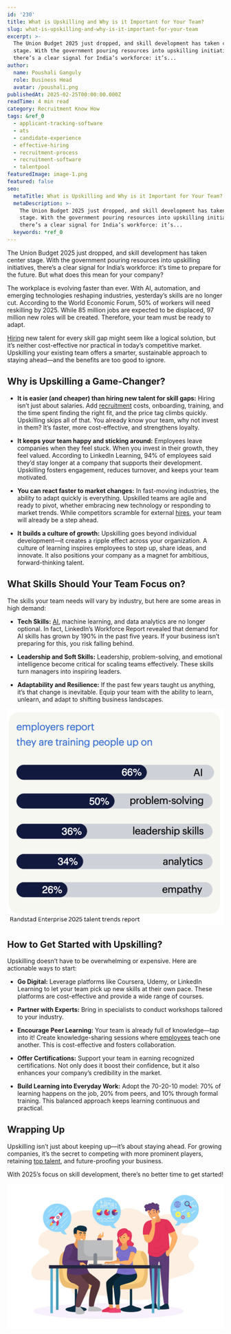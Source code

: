 ```yaml
---
id: '230'
title: What is Upskilling and Why is it Important for Your Team?
slug: what-is-upskilling-and-why-is-it-important-for-your-team
excerpt: >-
  The Union Budget 2025 just dropped, and skill development has taken center
  stage. With the government pouring resources into upskilling initiatives,
  there’s a clear signal for India’s workforce: it’s...
author:
  name: Poushali Ganguly
  role: Business Head
  avatar: /poushali.png
publishedAt: 2025-02-25T00:00:00.000Z
readTime: 4 min read
category: Recruitment Know How
tags: &ref_0
  - applicant-tracking-software
  - ats
  - candidate-experience
  - effective-hiring
  - recruitment-process
  - recruitment-software
  - talentpool
featuredImage: image-1.png
featured: false
seo:
  metaTitle: What is Upskilling and Why is it Important for Your Team?
  metaDescription: >-
    The Union Budget 2025 just dropped, and skill development has taken center
    stage. With the government pouring resources into upskilling initiatives,
    there’s a clear signal for India’s workforce: it’s...
  keywords: *ref_0
---
```


The Union Budget 2025 just dropped, and skill development has taken center stage. With the government pouring resources into upskilling initiatives, there’s a clear signal for India’s workforce: it’s time to prepare for the future. But what does this mean for your company?

The workplace is evolving faster than ever. With AI, automation, and emerging technologies reshaping industries, yesterday’s skills are no longer cut. According to the World Economic Forum, 50% of workers will need reskilling by 2025. While 85 million jobs are expected to be displaced, 97 million new roles will be created. Therefore, your team must be ready to adapt.

[Hiring](https://www.talentpoolgrowth.com/?showSignup=true) new talent for every skill gap might seem like a logical solution, but it’s neither cost-effective nor practical in today’s competitive market. Upskilling your existing team offers a smarter, sustainable approach to staying ahead—and the benefits are too good to ignore.

## Why is Upskilling a Game-Changer?

- **It is easier (and cheaper) than hiring new talent for skill gaps:** Hiring isn’t just about salaries. Add [recruitment](https://www.talentpoolgrowth.com/?showSignup=true) costs, onboarding, training, and the time spent finding the right fit, and the price tag climbs quickly. Upskilling skips all of that. You already know your team, why not invest in them? It’s faster, more cost-effective, and strengthens loyalty.

- **It keeps your team happy and sticking around:** Employees leave companies when they feel stuck. When you invest in their growth, they feel valued. According to LinkedIn Learning, 94% of employees said they’d stay longer at a company that supports their development. Upskilling fosters engagement, reduces turnover, and keeps your team motivated.

- **You can react faster to market changes:** In fast-moving industries, the ability to adapt quickly is everything. Upskilled teams are agile and ready to pivot, whether embracing new technology or responding to market trends. While competitors scramble for external [hires](https://www.thetalentpool.ai/blogs/top-8-tips-to-onboard-new-hires/), your team will already be a step ahead.

- **It builds a culture of growth:** Upskilling goes beyond individual development—it creates a ripple effect across your organization. A culture of learning inspires employees to step up, share ideas, and innovate. It also positions your company as a magnet for ambitious, forward-thinking talent.

## What Skills Should Your Team Focus on?

The skills your team needs will vary by industry, but here are some areas in high demand:

- **Tech Skills:** [AI](https://www.thetalentpool.ai/blogs/how-artificial-intelligence-changing-hiring-process/), machine learning, and data analytics are no longer optional. In fact, LinkedIn’s Workforce Report revealed that demand for AI skills has grown by 190% in the past five years. If your business isn’t preparing for this, you risk falling behind.

- **Leadership and Soft Skills:** Leadership, problem-solving, and emotional intelligence become critical for scaling teams effectively. These skills turn managers into inspiring leaders.

- **Adaptability and Resilience:** If the past few years taught us anything, it’s that change is inevitable. Equip your team with the ability to learn, unlearn, and adapt to shifting business landscapes.

![](images/image.png)

## How to Get Started with Upskilling?

Upskilling doesn’t have to be overwhelming or expensive. Here are actionable ways to start:

- **Go Digital:** Leverage platforms like Coursera, Udemy, or LinkedIn Learning to let your team pick up new skills at their own pace. These platforms are cost-effective and provide a wide range of courses.

- **Partner with Experts:** Bring in specialists to conduct workshops tailored to your industry.

- **Encourage Peer Learning:** Your team is already full of knowledge—tap into it! Create knowledge-sharing sessions where [employees](https://www.thetalentpool.ai/blogs/6-ways-increase-employee-engagement/) teach one another. This is cost-effective and fosters collaboration.

- **Offer Certifications:** Support your team in earning recognized certifications. Not only does it boost their confidence, but it also enhances your company’s credibility in the market.

- **Build Learning into Everyday Work:** Adopt the 70-20-10 model: 70% of learning happens on the job, 20% from peers, and 10% through formal training. This balanced approach keeps learning continuous and practical.

## Wrapping Up

Upskilling isn’t just about keeping up—it’s about staying ahead. For growing companies, it’s the secret to competing with more prominent players, retaining [top talent](https://www.thetalentpool.ai/blogs/top-reasons-why-you-are-losing-top-talent-to-competitors/), and future-proofing your business.

With 2025’s focus on skill development, there’s no better time to get started!

![](images/image-1-1024x683.png)
